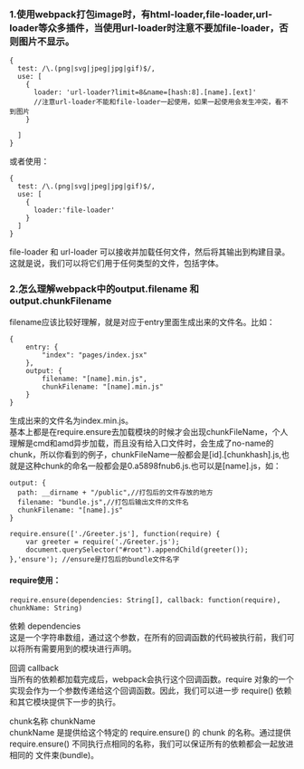 ### 1.使用webpack打包image时，有html-loader,file-loader,url-loader等众多插件，当使用url-loader时注意不要加file-loader，否则图片不显示。  
```
{
  test: /\.(png|svg|jpeg|jpg|gif)$/,
  use: [
    {
      loader: 'url-loader?limit=8&name=[hash:8].[name].[ext]'
      //注意url-loader不能和file-loader一起使用，如果一起使用会发生冲突，看不到图片
    }

  ]
}
```
或者使用：
```
{
  test: /\.(png|svg|jpeg|jpg|gif)$/,
  use: [
    {
      loader:'file-loader'
    }
  ]
}
```
file-loader 和 url-loader 可以接收并加载任何文件，然后将其输出到构建目录。这就是说，我们可以将它们用于任何类型的文件，包括字体。
### 2.怎么理解webpack中的output.filename 和output.chunkFilename
filename应该比较好理解，就是对应于entry里面生成出来的文件名。比如：  
```
{
    entry: {
        "index": "pages/index.jsx"
    },
    output: {
        filename: "[name].min.js",
        chunkFilename: "[name].min.js"
    }
}
```
生成出来的文件名为index.min.js。  
基本上都是在require.ensure去加载模块的时候才会出现chunkFileName，个人理解是cmd和amd异步加载，而且没有给入口文件时，会生成了no-name的chunk，所以你看到的例子，chunkFileName一般都会是[id].[chunkhash].js,也就是这种chunk的命名一般都会是0.a5898fnub6.js.也可以是[name].js，如：
```
output: {
  path: __dirname + "/public",//打包后的文件存放的地方
  filename: "bundle.js",//打包后输出文件的文件名
  chunkFilename: "[name].js" 
}
```
```
require.ensure(['./Greeter.js'], function(require) {
    var greeter = require('./Greeter.js');
    document.querySelector("#root").appendChild(greeter());
},'ensure'); //ensure是打包后的bundle文件名字
```
#### require使用：
```
require.ensure(dependencies: String[], callback: function(require), chunkName: String)
```
依赖 dependencies  
这是一个字符串数组，通过这个参数，在所有的回调函数的代码被执行前，我们可以将所有需要用到的模块进行声明。

回调 callback  
当所有的依赖都加载完成后，webpack会执行这个回调函数。require 对象的一个实现会作为一个参数传递给这个回调函数。因此，我们可以进一步 require() 依赖和其它模块提供下一步的执行。

chunk名称 chunkName  
chunkName 是提供给这个特定的 require.ensure() 的 chunk 的名称。通过提供 require.ensure() 不同执行点相同的名称，我们可以保证所有的依赖都会一起放进相同的 文件束(bundle)。
